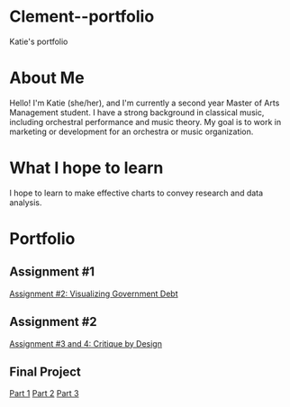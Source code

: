 # Clement--portfolio
Katie's portfolio

<div class="flourish-embed flourish-chart" data-src="visualisation/7205598"><script src="https://public.flourish.studio/resources/embed.js"></script></div>

# About Me
Hello! I'm Katie (she/her), and I'm currently a second year Master of Arts Management student. I have a strong background in classical music, including orchestral performance and music theory. My goal is to work in marketing or development for an orchestra or music organization. 
# What I hope to learn
I hope to learn to make effective charts to convey research and data analysis. 
# Portfolio
## Assignment #1
[Assignment #2: Visualizing Government Debt](/dataviz2.md)
## Assignment #2
[Assignment #3 and 4: Critique by Design](/dataviz3.md)
## Final Project 
[Part 1](/finalproject.md)
[Part 2](/finalprojectpart2.md) 
[Part 3](/finalprojectpart3.md)

